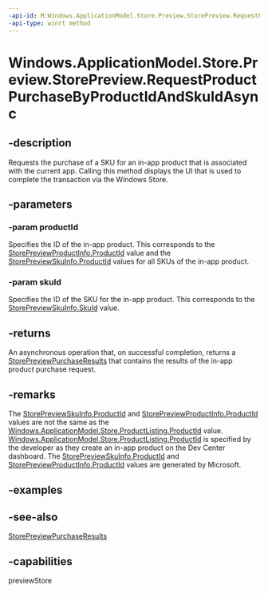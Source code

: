 ```yaml
---
-api-id: M:Windows.ApplicationModel.Store.Preview.StorePreview.RequestProductPurchaseByProductIdAndSkuIdAsync(System.String,System.String)
-api-type: winrt method
---
```


<!-- Method syntax
public Windows.Foundation.IAsyncOperation<Windows.ApplicationModel.Store.Preview.StorePreviewPurchaseResults> RequestProductPurchaseByProductIdAndSkuIdAsync(System.String productId, System.String skuId)
-->

# Windows.ApplicationModel.Store.Preview.StorePreview.RequestProductPurchaseByProductIdAndSkuIdAsync

## -description
Requests the purchase of a SKU for an in-app product that is associated with the current app. Calling this method displays the UI that is used to complete the transaction via the Windows Store.

## -parameters
### -param productId
Specifies the ID of the in-app product. This corresponds to the [StorePreviewProductInfo.ProductId](storepreviewproductinfo_productid.md) value and the [StorePreviewSkuInfo.ProductId](storepreviewskuinfo_productid.md) values for all SKUs of the in-app product.

### -param skuId
Specifies the ID of the SKU for the in-app product. This corresponds to the [StorePreviewSkuInfo.SkuId](storepreviewskuinfo_skuid.md) value.

## -returns
An asynchronous operation that, on successful completion, returns a [StorePreviewPurchaseResults](storepreviewpurchaseresults.md) that contains the results of the in-app product purchase request.

## -remarks
The [StorePreviewSkuInfo.ProductId](storepreviewskuinfo_productid.md) and [StorePreviewProductInfo.ProductId](storepreviewproductinfo_productid.md) values are not the same as the [Windows.ApplicationModel.Store.ProductListing.ProductId](../windows.applicationmodel.store/productlisting_productid.md) value. [Windows.ApplicationModel.Store.ProductListing.ProductId](../windows.applicationmodel.store/productlisting_productid.md) is specified by the developer as they create an in-app product on the Dev Center dashboard. The [StorePreviewSkuInfo.ProductId](storepreviewskuinfo_productid.md) and [StorePreviewProductInfo.ProductId](storepreviewproductinfo_productid.md) values are generated by Microsoft.

## -examples

## -see-also
[StorePreviewPurchaseResults](storepreviewpurchaseresults.md)

## -capabilities
previewStore
